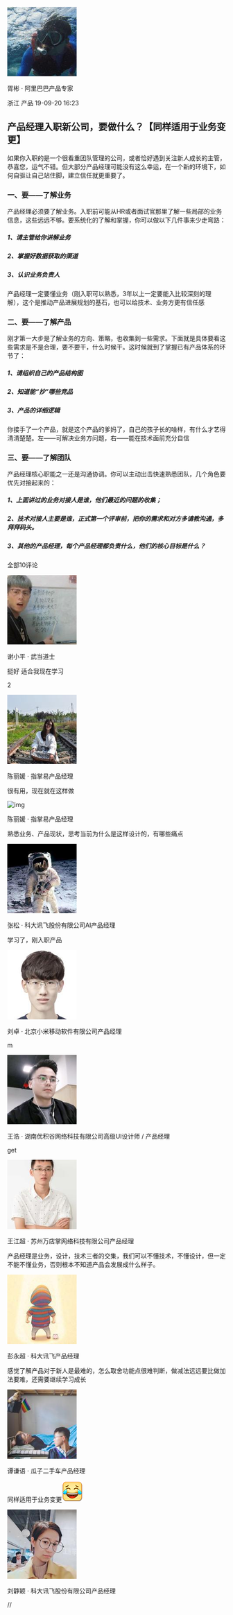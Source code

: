 







![img](5305_127_872MchddVAcEXEJ-a160.jpg)

胥彬 · 阿里巴巴产品专家

浙江 产品 19-09-20 16:23

## 产品经理入职新公司，要做什么？【同样适用于业务变更】



如果你入职的是一个很看重团队管理的公司，或者恰好遇到关注新人成长的主管，恭喜您，运气不错。但大部分产品经理可能没有这么幸运，在一个新的环境下，如何自驱让自己站住脚，建立信任就更重要了。



### 一、要——了解业务

产品经理必须要了解业务。入职前可能从HR或者面试官那里了解一些局部的业务信息，这些远远不够。要系统化的了解和掌握，你可以做以下几件事来少走弯路：



##### 1、请主管给你讲解业务

##### 2、掌握好数据获取的渠道

##### 3、认识业务负责人

产品经理一定要懂业务（刚入职可以熟悉，3年以上一定要能入比较深刻的理解），这个是推动产品进展规划的基石，也可以给技术、业务方更有信任感



### 二、要——了解产品

刚才第一大步是了解业务的方向、策略，也收集到一些需求。下面就是具体要看这些需求是不是合理，要不要干，什么时候干。这时候就到了掌握已有产品体系的环节了：



##### 1、请组织自己的产品结构图

##### 2、知道能“抄”哪些竞品

##### 3、产品的详细逻辑



你接手了一个产品，就是这个产品的爹妈了，自己的孩子长的啥样，有什么才艺得清清楚楚。左——可解决业务方问题，右——能在技术面前充分自信



### 三、要——了解团队

产品经理核心职能之一还是沟通协调。你可以主动出击快速熟悉团队，几个角色要优先对接起来的：



##### 1、上面讲过的业务对接人是谁，他们最近的问题的收集；

##### 2、技术对接人主要是谁，正式第一个评审前，把你的需求和对方多请教沟通，多拜拜码头。

##### 3、其他的产品经理，每个产品经理都负责什么，他们的核心目标是什么？



全部10评论

![img](4521_65_2m6U2xEh5tu4CvPR-a160.jpg)

谢小平 · 武当道士

挺好 适合我现在学习

2

![img](356_2_7IWk83rh0trWTH-a160.jpg)

陈丽媛 · 指掌易产品经理

很有用，现在就在这样做



![img](http://i9.taou.com/maimai/p/21417/356_2_7IWk83rh0trWTH-a160)

陈丽媛 · 指掌易产品经理

熟悉业务、产品现状，思考当前为什么是这样设计的，有哪些痛点



![img](4348_99_3pz8b5oCBIvdvBVd-a160.jpg)

张松 · 科大讯飞股份有限公司AI产品经理

学习了，刚入职产品



![img](5444_40_42vwxtxp8VpZnUdF-a160.jpg)

刘卓 · 北京小米移动软件有限公司产品经理

m



![img](4199_91_5ENS6t84QQgwp2-a160.jpg)

王浩 · 湖南优积谷网络科技有限公司高级UI设计师 / 产品经理

get



![img](2787_91_3nTygEAqVjeeG8Pb-a160.jpg)

王江超 · 苏州万店掌网络科技有限公司产品经理

产品经理是业务，设计，技术三者的交集，我们可以不懂技术，不懂设计，但一定不能不懂业务，否则根本不知道产品会发展成什么样子。



![img](9302_120_72WnFVjC7zPi32RR-a160.jpg)

彭永超 · 科大讯飞产品经理

感觉了解产品对于新人是最难的，怎么取舍功能点很难判断，做减法远远要比做加法要难，还需要继续学习成长



![img](3971_42_hCUkfBFLfP5CxT-a160.jpg)

谭谦语 · 瓜子二手车产品经理

同样适用于业务变更![img](zemoji_e107.png)



![img](6790_80_5RFr9kN1oOao-a160.jpg)

刘静颖 · 科大讯飞股份有限公司产品经理

//